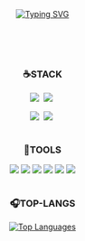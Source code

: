 <div align="center">
 <a href="https://git.io/typing-svg"><img src="https://readme-typing-svg.demolab.com?font=JetBrains+Mono&size=22&pause=1000&color=f3e5ab&center=true&vCenter=true&width=500&lines=Backend+developer;Never+finished%2C+always+improving!" alt="Typing SVG" /></a>

 <br><br>

 #
 ### ☕STACK
 <img src="https://img.shields.io/badge/SpringBoot-6DB33F.svg?style=for-the-badge&logo=springboot&logoColor=white" />&nbsp;
 <img src="https://img.shields.io/badge/Java-FF6F00.svg?style=for-the-badge&logo=java&logoColor=white" />&nbsp;
 
 <img src="https://img.shields.io/badge/C%2B%2B-00599C.svg?style=for-the-badge&logo=c%2B%2B&logoColor=white" />&nbsp;
 <img src="https://img.shields.io/badge/Python-3776AB.svg?style=for-the-badge&logo=python&logoColor=white" />&nbsp;
 
 
 #
 ###  🩶TOOLS
 <img src="https://img.shields.io/badge/git-F05033.svg?style=for-the-badge&logo=git&logoColor=white" />
 <img src="https://img.shields.io/badge/github-181717.svg?style=for-the-badge&logo=github&logoColor=white" />
 <img src="https://img.shields.io/badge/Notion-F3F3F3.svg?style=for-the-badge&logo=notion&logoColor=black" />
 
 <img src="https://img.shields.io/badge/IntelliJ-000000.svg?style=for-the-badge&logo=intellijidea&logoColor=white" />
 <img src="https://img.shields.io/badge/Eclipse-2C2255.svg?style=for-the-badge&logo=eclipse&logoColor=white" />
 <img src="https://img.shields.io/badge/VSCode-2C2C32.svg?style=for-the-badge&logo=visual-studio-code&logoColor=22ABF3" />
 
 
 #
 ### 🎧TOP-LANGS
 <a href="https://github.com/anuraghazra/github-readme-stats">
 <img src="https://github-readme-stats.vercel.app/api/top-langs/?username=ryuyeonkyoung" alt="Top Languages" />
 </a>
</div>

